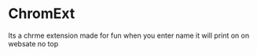 # ChromExt
Its a chrme extension made for fun when you enter name it will print on on websate no top
